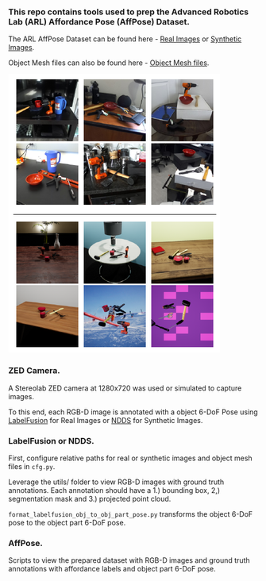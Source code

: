 ### This repo contains tools used to prep the Advanced Robotics Lab (ARL) Affordance Pose (AffPose) Dataset.

The ARL AffPose Dataset can be found here - [Real Images](https://drive.google.com/drive/folders/1gP-vQVuDKdhCxdViRxAeoH8v99sTfPXi?usp=sharing) or [Synthetic Images](https://drive.google.com/drive/folders/1X47BIXqyMO9xyoFMCXEGVPP9T0ZDEPUe?usp=sharing).

Object Mesh files can also be found here - [Object Mesh files](https://drive.google.com/file/d/1MwRN3CS2iGLoVmUzkLUrLMryVxJhugWA/view?usp=sharing). 

![Alt text](samples/dataset.png?raw=true "Title")

### ZED Camera.

A Stereolab ZED camera at 1280x720 was used or simulated to capture images. 

To this end, each RGB-D image is annotated with a object 6-DoF Pose using [LabelFusion](https://github.com/RobotLocomotion/LabelFusion) for Real Images or [NDDS](https://github.com/NVIDIA/Dataset_Synthesizer) for Synthetic Images.

### LabelFusion or NDDS.

First, configure relative paths for real or synthetic images and object mesh files in `cfg.py`.

Leverage the utils/ folder to view RGB-D images with ground truth annotations. Each annotation should have a 1.) bounding box, 2,) segmentation mask and 3.) projected point cloud.

`format_labelfusion_obj_to_obj_part_pose.py` transforms the object 6-DoF pose to the object part 6-DoF pose.

### AffPose.

Scripts to view the prepared dataset with RGB-D images and ground truth annotations with affordance labels and object part 6-DoF pose.
